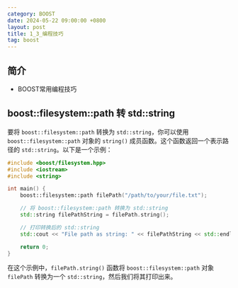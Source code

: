 ```yaml
---
category: BOOST
date: 2024-05-22 09:00:00 +0800
layout: post
title: 1_3_编程技巧
tag: boost
---
```

## 简介

+ BOOST常用编程技巧

## boost::filesystem::path 转 std::string

要将 `boost::filesystem::path` 转换为 `std::string`，你可以使用 `boost::filesystem::path` 对象的 `string()` 成员函数。这个函数返回一个表示路径的 `std::string`。以下是一个示例：

```cpp
#include <boost/filesystem.hpp>
#include <iostream>
#include <string>

int main() {
    boost::filesystem::path filePath("/path/to/your/file.txt");

    // 将 boost::filesystem::path 转换为 std::string
    std::string filePathString = filePath.string();

    // 打印转换后的 std::string
    std::cout << "File path as string: " << filePathString << std::endl;

    return 0;
}
```

在这个示例中，`filePath.string()` 函数将 `boost::filesystem::path` 对象 `filePath` 转换为一个 `std::string`，然后我们将其打印出来。